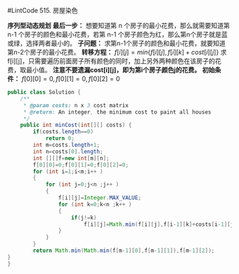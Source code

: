 #LintCode 515. 房屋染色

**序列型动态规划**
**最后一步：** 想要知道第 n 个房子的最小花费，那么就需要知道第 n-1 个房子的颜色和最小花费，若第 n-1 个房子颜色为红，那么第n个房子就是蓝或绿，选择两者最小的。
**子问题：** 求第n-1个房子的颜色和最小花费，就要知道第n-2个房子的最小花费。
**转移方程：**
$f[i][j]=min\{f[i][j],f[i][k]+cost[i][j]\}$
求f[i][j]，只需要遍历前面房子所有颜色的同时，加上另外两种颜色在该房子的花费，取最小值。
**注意不要遗漏cost[i][j]，即为第i个房子颜色j的花费。**
**初始条件：** $f[0][0]=0,f[0][1]=0,f[0][2]=0$
````java
public class Solution {
    /**
     * @param costs: n x 3 cost matrix
     * @return: An integer, the minimum cost to paint all houses
     */
    public int minCost(int[][] costs) {
        if(costs.length==0)
            return 0;
        int m=costs.length+1;
        int n=costs[0].length;
        int [][]f=new int[m][n];
        f[0][0]=0;f[0][1]=0;f[0][2]=0;
        for (int i=1;i<m;i++ )
        {
            for (int j=0;j<n ;j++ )
            {
                f[i][j]=Integer.MAX_VALUE;
                for (int k=0;k<n ;k++ )
                {
                    if(j!=k)
                        f[i][j]=Math.min(f[i][j],f[i-1][k]+costs[i-1][j]);
                }
            }
        }
        return Math.min(Math.min(f[m-1][0],f[m-1][1]),f[m-1][2]);
}
}
````


